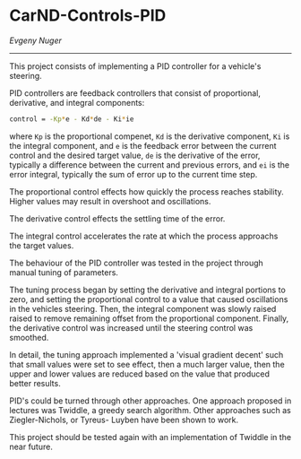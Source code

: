 # CarND-Controls-PID
 *Evgeny Nuger*

---

This project consists of implementing a PID controller for a vehicle's steering.

PID controllers are feedback controllers that consist of proportional, derivative, and integral components:
```bash
control = -Kp*e - Kd*de - Ki*ie
```
where `Kp` is the proportional compenet, `Kd` is the derivative component, `Ki` is the integral component, and `e` is the feedback error between the current control and the desired target value, `de` is the derivative of the error, typically a difference between the current and previous errors, and `ei` is the error integral, typically the sum of error up to the current time step.

The proportional control effects how quickly the process reaches stability. Higher values may result in overshoot and oscillations. 

The derivative control effects the settling time of the error.

The integral control accelerates the rate at which the process approachs the target values.

The behaviour of the PID controller was tested in the project through manual tuning of parameters.

The tuning process began by setting the derivative and integral portions to zero, and setting the proportional control to a value that caused oscillations in the vehicles steering. Then, the integral component was slowly raised raised to remove remaining offset from the proportional component. Finally, the derivative control was increased until the steering control was smoothed.

In detail, the tuning approach implemented a 'visual gradient decent' such that small values were set to see effect, then a much larger value, then the upper and lower values are reduced based on the value that produced better results.


PID's could be turned through other approaches. One approach proposed in lectures was Twiddle, a greedy search algorithm. Other approaches such as Ziegler-Nichols, or Tyreus- Luyben have been shown to work.

This project should be tested again with an implementation of Twiddle in the near future.